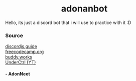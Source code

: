 <h1 align= "center">
  <b>
    adonanbot
  </b>
</h1>

Hello, its just a discord bot that i will use to practice with it :D

### Source 
[discordjs.guide](https://discordjs.guide/#before-you-begin)  
[freecodecamp.org](https://www.freecodecamp.org/news/create-a-discord-bot-with-javascript-nodejs/)  
[buddy.works](https://buddy.works/tutorials/how-to-build-a-discord-bot-in-node-js-for-beginners)   
[UnderCtrl (YT)](https://youtube.com/playlist?list=PLpmb-7WxPhe0ZVpH9pxT5MtC4heqej8Es)



<h4 align= "left">
  - AdonNeet
</h4>
